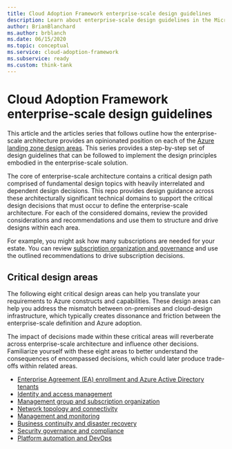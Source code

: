 ```yaml
---
title: Cloud Adoption Framework enterprise-scale design guidelines
description: Learn about enterprise-scale design guidelines in the Microsoft Cloud Adoption Framework for Azure.
author: BrianBlanchard
ms.author: brblanch
ms.date: 06/15/2020
ms.topic: conceptual
ms.service: cloud-adoption-framework
ms.subservice: ready
ms.custom: think-tank
---
```


# Cloud Adoption Framework enterprise-scale design guidelines

This article and the articles series that follows outline how the enterprise-scale architecture provides an opinionated position on each of the [Azure landing zone design areas](../landing-zone/design-areas.md). This series provides a step-by-step set of design guidelines that can be followed to implement the design principles embodied in the enterprise-scale solution.

The core of enterprise-scale architecture contains a critical design path comprised of fundamental design topics with heavily interrelated and dependent design decisions. This repo provides design guidance across these architecturally significant technical domains to support the critical design decisions that must occur to define the enterprise-scale architecture. For each of the considered domains, review the provided considerations and recommendations and use them to structure and drive designs within each area.

For example, you might ask how many subscriptions are needed for your estate. You can review [subscription organization and governance](./management-group-and-subscription-organization.md#subscription-organization-and-governance) and use the outlined recommendations to drive subscription decisions.

## Critical design areas

The following eight critical design areas can help you translate your requirements to Azure constructs and capabilities. These design areas can help you address the mismatch between on-premises and cloud-design infrastructure, which typically creates dissonance and friction between the enterprise-scale definition and Azure adoption.

The impact of decisions made within these critical areas will reverberate across enterprise-scale architecture and influence other decisions. Familiarize yourself with these eight areas to better understand the consequences of encompassed decisions, which could later produce trade-offs within related areas.

- [Enterprise Agreement (EA) enrollment and Azure Active Directory tenants](./enterprise-enrollment-and-azure-ad-tenants.md)
- [Identity and access management](./identity-and-access-management.md)
- [Management group and subscription organization](./management-group-and-subscription-organization.md)
- [Network topology and connectivity](./network-topology-and-connectivity.md)
- [Management and monitoring](./management-and-monitoring.md)
- [Business continuity and disaster recovery](./business-continuity-and-disaster-recovery.md)
- [Security governance and compliance](./security-governance-and-compliance.md)
- [Platform automation and DevOps](./platform-automation-and-devops.md)
